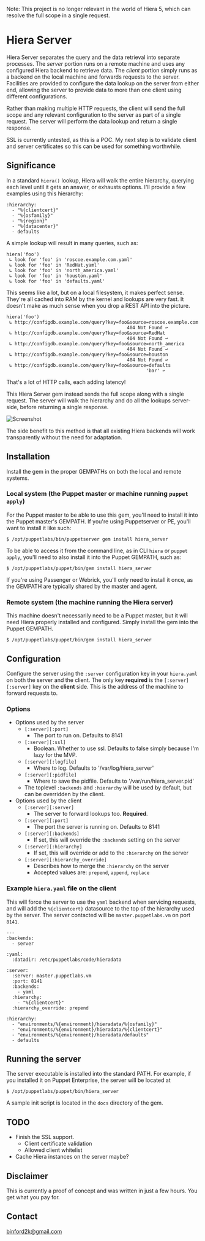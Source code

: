 Note: This project is no longer relevant in the world of Hiera 5, which can resolve the full scope in a single request.


# Hiera Server

Hiera Server separates the query and the data retrieval into separate processes.
The *server* portion runs on a remote machine and uses any configured Hiera
backend to retrieve data. The *client* portion simply runs as a backend on the
local machine and forwards requests to the server. Facilities are provided to
configure the data lookup on the server from either end, allowing the server to
provide data to more than one client using different configurations.

Rather than making multiple HTTP requests, the client will send the full scope
and any relevant configuration to the server as part of a single request. The
server will perform the data lookup and return a single response.

SSL is currently untested, as this is a POC. My next step is to validate client
and server certificates so this can be used for something worthwhile.

## Significance

In a standard `hiera()` lookup, Hiera will walk the entire hierarchy, querying
each level until it gets an answer, or exhausts options. I'll provide a few
examples using this hierarchy:

    :hierarchy:
      - "%{clientcert}"
      - "%{osfamily}"
      - "%{region}"
      - "%{datacenter}"
      - defaults

A simple lookup will result in many queries, such as:

    hiera('foo')
     ↳ look for 'foo' in 'roscoe.example.com.yaml'
     ↳ look for 'foo' in 'RedHat.yaml'
     ↳ look for 'foo' in 'north_america.yaml'
     ↳ look for 'foo' in 'houston.yaml'
     ↳ look for 'foo' in 'defaults.yaml'

This seems like a lot, but on a local filesystem, it makes perfect sense. They're
all cached into RAM by the kernel and lookups are very fast. It doesn't make as
much sense when you drop a REST API into the picture.

    hiera('foo')
     ↳ http://configdb.example.com/query?key=foo&source=roscoe.example.com
                                                404 Not Found ↩︎
     ↳ http://configdb.example.com/query?key=foo&source=RedHat
                                                404 Not Found ↩︎
     ↳ http://configdb.example.com/query?key=foo&source=north_america
                                                404 Not Found ↩︎
     ↳ http://configdb.example.com/query?key=foo&source=houston
                                                404 Not Found ↩︎
     ↳ http://configdb.example.com/query?key=foo&source=defaults
                                                       'bar' ↩︎

That's a lot of HTTP calls, each adding latency!

This Hiera Server gem instead sends the full scope along with a single request.
The server will walk the hierarchy and do all the lookups server-side, before
returning a single response.

![Screenshot](http_traffic.png)

The side benefit to this method is that all existing Hiera backends will work
transparently without the need for adaptation.

## Installation

Install the gem in the proper GEMPATHs on both the local and remote systems.

### Local system (the Puppet master or machine running `puppet apply`)

For the Puppet master to be able to use this gem, you'll need to install it into
the Puppet master's GEMPATH. If you're using Puppetserver or PE, you'll want to
install it like such:

    $ /opt/puppetlabs/bin/puppetserver gem install hiera_server

To be able to access it from the command line, as in CLI `hiera` or `puppet apply`,
you'll need to also install it into the Puppet GEMPATH, such as:

    $ /opt/puppetlabs/puppet/bin/gem install hiera_server

If you're using Passenger or Webrick, you'll only need to install it once, as the
GEMPATH are typically shared by the master and agent.

### Remote system (the machine running the Hiera server)

This machine doesn't necessarily need to be a Puppet master, but it will need Hiera
properly installed and configured. Simply install the gem into the Puppet GEMPATH.

    $ /opt/puppetlabs/puppet/bin/gem install hiera_server

## Configuration

Configure the server using the `:server` configuration key in your `hiera.yaml`
on both the server and the client. The only key **required** is the `[:server][:server]`
key on the **client** side. This is the address of the machine to forward requests
to.

### Options

* Options used by the server
    * `[:server][:port]`
        * The port to run on. Defaults to 8141
    * `[:server][:ssl]`
        * Boolean. Whether to use ssl. Defaults to false simply because I'm lazy for the MVP.
    * `[:server][:logfile]`
        * Where to log. Defaults to '/var/log/hiera_server'
    * `[:server][:pidfile]`
        * Where to save the pidfile. Defaults to '/var/run/hiera_server.pid'
    * The toplevel `:backends` and `:hierarchy` will be used by default, but
      can be overridden by the client.
* Options used by the client
    * `[:server][:server]`
        * The server to forward lookups too. **Required**.
    * `[:server][:port]`
        * The port the server is running on. Defaults to 8141
    * `[:server][:backends]`
        * If set, this will override the `:backends` setting on the server
    * `[:server][:hierarchy]`
        * If set, this will override or add to the `:hierarchy` on the server
    * `[:server][:hierarchy_override]`
        * Describes how to merge the `:hierarchy` on the server
        * Accepted values are: `prepend`, `append`, `replace`

### Example `hiera.yaml` file on the client

This will force the server to use the `yaml` backend when servicing requests,
and will add the `%{clientcert}` datasource to the top of the hierarchy used by
the server.  The server contacted will be `master.puppetlabs.vm` on port `8141`.

    ---
    :backends:
      - server
    
    :yaml:
      :datadir: /etc/puppetlabs/code/hieradata
    
    :server:
      :server: master.puppetlabs.vm
      :port: 8141
      :backends:
        - yaml
      :hierarchy:
        - "%{clientcert}"
      :hierarchy_override: prepend
    
    :hierarchy:
      - "environments/%{environment}/hieradata/%{osfamily}"
      - "environments/%{environment}/hieradata/%{clientcert}"
      - "environments/%{environment}/hieradata/defaults"
      - defaults

## Running the server

The server executable is installed into the standard PATH. For example, if you
installed it on Puppet Enterprise, the server will be located at

    $ /opt/puppetlabs/puppet/bin/hiera_server

A sample init script is located in the `docs` directory of the gem.

## TODO

* Finish the SSL support.
    * Client certificate validation
    * Allowed client whitelist
* Cache Hiera instances on the server maybe?

## Disclaimer

This is currently a proof of concept and was written in just a few hours. You get what you pay for.

Contact
-------

binford2k@gmail.com
